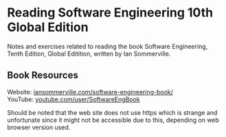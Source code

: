 # Reading Software Engineering 10th Global Edition

Notes and exercises related to reading the book Software Engineering, Tenth Edition, Global Editition, written by Ian Sommerville.

## Book Resources

Website: [iansommerville.com/software-engineering-book/](http://iansommerville.com/software-engineering-book/)  
YouTube: [youtube.com/user/SoftwareEngBook](https://www.youtube.com/user/SoftwareEngBook)  

Should be noted that the web site does not use https which is strange and unfortunate since it might not be accessible due to this, depending on web browser version used.
